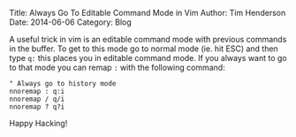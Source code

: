 Title: Always Go To Editable Command Mode in Vim
Author: Tim Henderson
Date: 2014-06-06
Category: Blog

A useful trick in vim is an editable command mode with previous commands in the
buffer. To get to this mode go to normal mode (ie. hit ESC) and then type `q:`
this places you in editable command mode. If you always want to go to that mode
you can remap `:` with the following command:

```vim
" Always go to history mode
nnoremap : q:i
nnoremap / q/i
nnoremap ? q?i
```

Happy Hacking!

